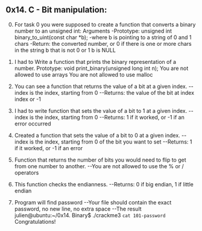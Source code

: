 0x14. C - Bit manipulation:
---------------------------
0. For task 0 you were supposed to create a function that converts a binary number to an unsigned int: Arguments
-Prototype: unsigned int binary_to_uint(const char *b);
-where b is pointing to a string of 0 and 1 chars
-Return: the converted number, or 0 if there is one or more chars in the string b that is not 0 or 1 b is NULL

1. I had to Write a function that prints the binary representation of a number.
Prototype: void print_binary(unsigned long int n);
You are not allowed to use arrays
You are not allowed to use malloc

2. You can see a function that returns the value of a bit at a given index.
--index is the index, starting from 0
--Returns: the value of the bit at index index or -1

3. I had to write function that sets the value of a bit to 1 at a given index.
--index is the index, starting from 0
--Returns: 1 if it worked, or -1 if an error occurred

4. Created a function that sets the value of a bit to 0 at a given index.
--index is the index, starting from 0 of the bit you want to set
--Returns: 1 if it worked, or -1 if an error

5. Function that returns the number of bits you would need to flip to get from one number to another.
--You are not allowed to use the % or / operators

6. This function checks the endianness.
--Returns: 0 if big endian, 1 if little endian

7. Program will find password
--Your file should contain the exact password, no new line, no extra space
--The result julien@ubuntu:~/0x14. Binary$ ./crackme3 `cat 101-password` Congratulations!
